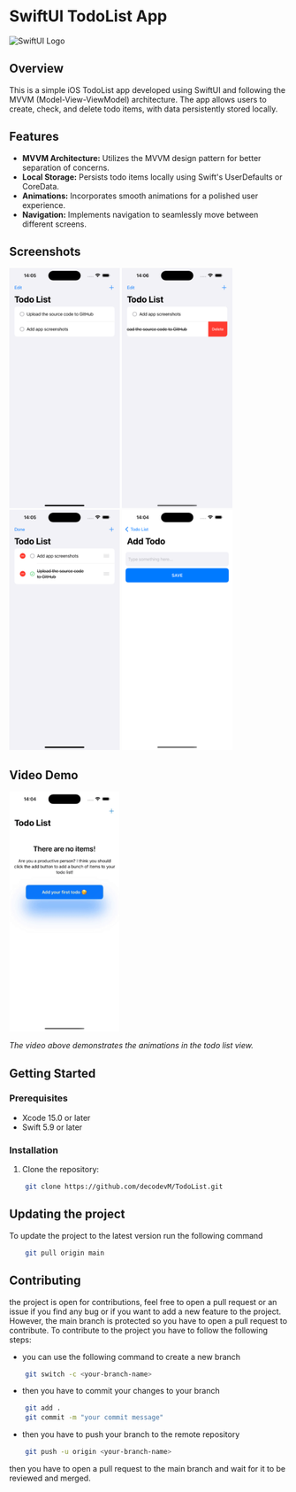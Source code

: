 # SwiftUI TodoList App

![SwiftUI Logo](https://developer.apple.com/assets/elements/icons/swiftui/swiftui-96x96_2x.png)

## Overview

This is a simple iOS TodoList app developed using SwiftUI and following the MVVM (Model-View-ViewModel) architecture. The app allows users to create, check, and delete todo items, with data persistently stored locally.

## Features

- **MVVM Architecture:** Utilizes the MVVM design pattern for better separation of concerns.
- **Local Storage:** Persists todo items locally using Swift's UserDefaults or CoreData.
- **Animations:** Incorporates smooth animations for a polished user experience.
- **Navigation:** Implements navigation to seamlessly move between different screens.

## Screenshots

<!-- All Screenshots in the Same Row -->
<p align="left">
  <img src="./ScreenShots/2.png" alt="Todo List View" width="200" title="Todo List View">
  <img src="./ScreenShots/3.png" alt="Swipe to Delete" width="200" title="Swipe to Delete">
  <img src="./ScreenShots/4.png" alt="Edit Mode" width="200" title="Edit Mode">
  <img src="./ScreenShots/5.png" alt="Add New Todo Item"  width="200" title="Add New Todo Item">
</p>
<!-- End of All Screenshots in the Same Row -->

## Video Demo

<!-- <video width="50%" height="auto" autoplay loop muted playsinline>
  <source src="./ScreenShots/1.mp4" type="video/mp4">
  Your browser does not support the video tag.
</video> -->

<p>
 <img src="./ScreenShots/1.gif" alt="Video Demo" width="200">
<p>

_The video above demonstrates the animations in the todo list view._

## Getting Started

### Prerequisites

- Xcode 15.0 or later
- Swift 5.9 or later

### Installation

1. Clone the repository:

```bash
    git clone https://github.com/decodevM/TodoList.git
```

## Updating the project

To update the project to the latest version run the following command

```bash
    git pull origin main
```

## Contributing

the project is open for contributions, feel free to open a pull request or an issue if you find any bug or if you want
to add a new feature to the project.
However, the main branch is protected so you have to open a pull request to contribute.
To contribute to the project you have to follow the following steps:

- you can use the following command to create a new branch

```bash
    git switch -c <your-branch-name>
```

- then you have to commit your changes to your branch

```bash
    git add .
    git commit -m "your commit message"
```

- then you have to push your branch to the remote repository

```bash
    git push -u origin <your-branch-name>
```

then you have to open a pull request to the main branch and wait for it to be reviewed and merged.
